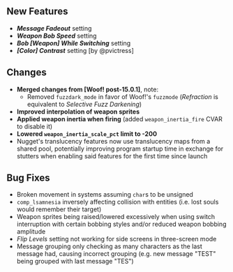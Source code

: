 ## New Features

- **_Message Fadeout_** setting
- **_Weapon Bob Speed_** setting
- **_Bob [Weapon] While Switching_** setting
- **_[Color] Contrast_** setting [by @pvictress]

## Changes

- **Merged changes from [Woof! post-15.0.1]**, note:
  - Removed `fuzzdark_mode` in favor of Woof!'s `fuzzmode` (_Refraction_ is equivalent to _Selective Fuzz Darkening_)
- **Improved interpolation of weapon sprites**
- **Applied weapon inertia when firing** (added `weapon_inertia_fire` CVAR to disable it)
- **Lowered `weapon_inertia_scale_pct` limit to -200**
- Nugget's translucency features now use translucency maps from a shared pool,
  potentially improving program startup time in exchange for stutters
  when enabling said features for the first time since launch

## Bug Fixes

- Broken movement in systems assuming `char`s to be unsigned
- `comp_lsamnesia` inversely affecting collision with entities (i.e. lost souls would remember their target)
- Weapon sprites being raised/lowered excessively when using switch interruption
  with certain bobbing styles and/or reduced weapon bobbing amplitude
- _Flip Levels_ setting not working for side screens in three-screen mode
- Message grouping only checking as many characters as the last message had,
  causing incorrect grouping (e.g. new message "TEST" being grouped with last message "TES")
